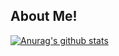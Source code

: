 ## About Me!
[![Anurag's github stats](https://github-readme-stats.vercel.app/api?username=KiritoCheng)](https://github.com/anuraghazra/github-readme-stats)
